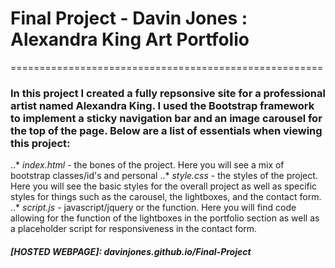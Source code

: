 # Final Project - Davin Jones : Alexandra King Art Portfolio
======================================================

### In this project I created a fully repsonsive site for a professional artist named Alexandra King. I used the Bootstrap framework to implement a sticky navigation bar and an image carousel for the top of the page. Below are a list of essentials when viewing this project:
..* *index.html* - the bones of the project. Here you will see a mix of bootstrap classes/id's and personal
..* *style.css* - the styles of the project. Here you will see the basic styles for the overall project as well as specific styles for things such as the carousel, the lightboxes, and the contact form.
..* *script.js* - javascript/jquery or the function. Here you will find code allowing for the function of the lightboxes in the portfolio section as well as a placeholder script for responsiveness in the contact form.
##### [HOSTED WEBPAGE]: davinjones.github.io/Final-Project


